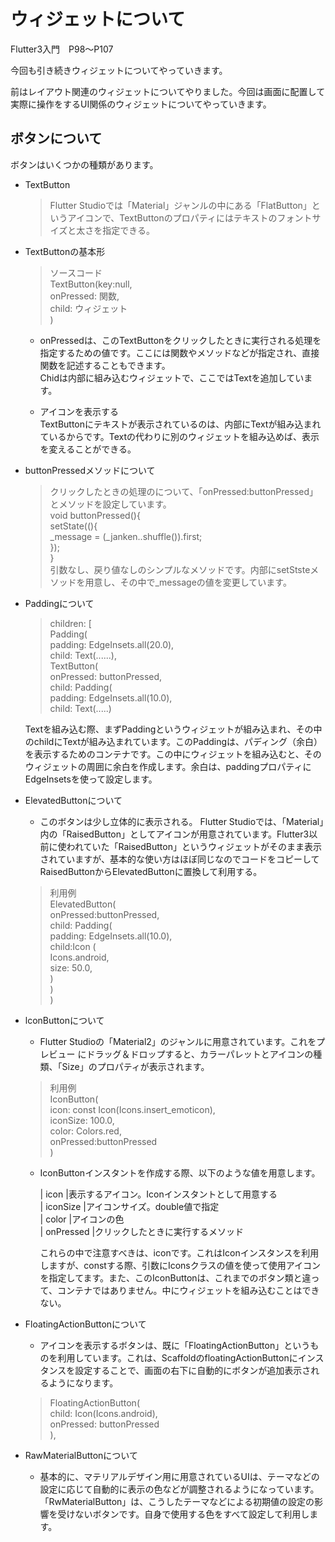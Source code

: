 # ウィジェットについて

Flutter3入門　P98～P107

今回も引き続きウィジェットについてやっていきます。

前はレイアウト関連のウィジェットについてやりました。今回は画面に配置して実際に操作をするUI関係のウィジェットについてやっていきます。

## ボタンについて
ボタンはいくつかの種類があります。

- TextButton
    >Flutter Studioでは「Material」ジャンルの中にある「FlatButton」というアイコンで、TextButtonのプロパティにはテキストのフォントサイズと太さを指定できる。

- TextButtonの基本形
    >ソースコード  
    TextButton(key:null,   
    onPressed: 関数,  
    child: ウィジェット  
    ) 
    - onPressedは、このTextButtonをクリックしたときに実行される処理を指定するための値です。ここには関数やメソッドなどが指定され、直接関数を記述することもできます。     
    Chidは内部に組み込むウィジェットで、ここではTextを追加しています。

    - アイコンを表示する  
    TextButtonにテキストが表示されているのは、内部にTextが組み込まれているからです。Textの代わりに別のウィジェットを組み込めば、表示を変えることができる。

- buttonPressedメソッドについて
    >クリックしたときの処理のについて、「onPressed:buttonPressed」とメソッドを設定しています。  
    void buttonPressed(){  
        setState((){   
            _message = (_janken..shuffle()).first;  
        });  
    }  
    引数なし、戻り値なしのシンプルなメソッドです。内部にsetStsteメソッドを用意し、その中で_messageの値を変更しています。

- Paddingについて
    >children: <widget>[  
        Padding(  
            padding: EdgeInsets.all(20.0),  
            child: Text(......),  
            TextButton(  
                onPressed: buttonPressed,  
                child: Padding(  
                    padding: EdgeInsets.all(10.0),  
                    child: Text(.....)  
    
    Textを組み込む際、まずPaddingというウィジェットが組み込まれ、その中のchildにTextが組み込まれています。このPaddingは、パディング（余白）を表示するためのコンテナです。この中にウィジェットを組み込むと、そのウィジェットの周囲に余白を作成します。余白は、paddingプロパティにEdgeInsetsを使って設定します。

- ElevatedButtonについて
    - このボタンは少し立体的に表示される。 Flutter Studioでは、「Material」内の「RaisedButton」としてアイコンが用意されています。Flutter3以前に使われていた「RaisedButton」というウィジェットがそのまま表示されていますが、基本的な使い方はほぼ同じなのでコードをコピーしてRaisedButtonからElevatedButtonに置換して利用する。

    > 利用例  
    ElevatedButton(  
        onPressed:buttonPressed,  
        child: Padding(  
            padding: EdgeInsets.all(10.0),  
            child:Icon (  
                Icons.android,  
                size: 50.0,  
            )  
        )  
    )

- lconButtonについて  
    - Flutter Studioの「Material2」のジャンルに用意されています。これをプレビュー
    にドラッグ＆ドロップすると、カラーパレットとアイコンの種類、「Size」のプロパティが表示されます。　　

    > 利用例  
    IconButton(  
        icon: const Icon(Icons.insert_emoticon),  
        iconSize: 100.0,  
        color: Colors.red,  
        onPressed:buttonPressed  
    )  

    - IconButtonインスタントを作成する際、以下のような値を用意します。  

        |  icon     |表示するアイコン。Iconインスタントとして用意する  
        | iconSize  |アイコンサイズ。double値で指定  
        | color     |アイコンの色  
        | onPressed |クリックしたときに実行するメソッド  

        これらの中で注意すべきは、iconです。これはIconインスタンスを利用しますが、constする際、引数にIconsクラスの値を使って使用アイコンを指定してます。また、このIconButtonは、これまでのボタン類と違って、コンテナではありません。中にウィジェットを組み込むことはできない。

- FloatingActionButtonについて  
    - アイコンを表示するボタンは、既に「FloatingActionButton」というものを利用しています。これは、ScaffoldのfloatingActionButtonにインスタンスを設定することで、画面の右下に自動的にボタンが追加表示されるようになります。

    >FloatingActionButton(  
        child: Icon(Icons.android),  
        onPressed: buttonPressed   
    ),

- RawMaterialButtonについて  
    - 基本的に、マテリアルデザイン用に用意されているUIは、テーマなどの設定に応じて自動的に表示の色などが調整されるようになっています。「RwMaterialButton」は、こうしたテーマなどによる初期値の設定の影響を受けないボタンです。自身で使用する色をすべて設定して利用します。